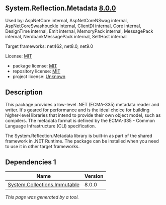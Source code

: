 ﻿System.Reflection.Metadata [8.0.0](https://www.nuget.org/packages/System.Reflection.Metadata/8.0.0)
--------------------

Used by: AspNetCore internal, AspNetCoreNSwag internal, AspNetCoreSwashbuckle internal, ClientDI internal, Core internal, DesignTime internal, Emit internal, MemoryPack internal, MessagePack internal, NerdbankMessagePack internal, SelfHost internal

Target frameworks: net462, net8.0, net9.0

License: [MIT](../../../../licenses/mit) 

- package license: [MIT](https://licenses.nuget.org/MIT) 
- repository license: [MIT](https://github.com/dotnet/runtime) 
- project license: [Unknown](https://dot.net/) 

Description
-----------
This package provides a low-level .NET (ECMA-335) metadata reader and writer. It's geared for performance and is the ideal choice for building higher-level libraries that intend to provide their own object model, such as compilers. The metadata format is defined by the ECMA-335 - Common Language Infrastructure (CLI) specification.

The System.Reflection.Metadata library is built-in as part of the shared framework in .NET Runtime. The package can be installed when you need to use it in other target frameworks.

Dependencies 1
-----------

|Name|Version|
|----------|:----|
|[System.Collections.Immutable](../../../../packages/nuget.org/system.collections.immutable/8.0.0)|8.0.0|

*This page was generated by a tool.*